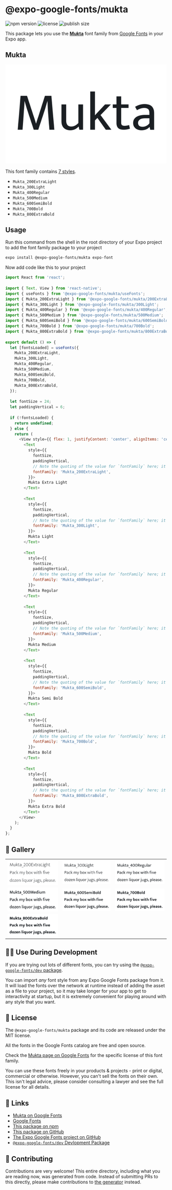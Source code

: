 # @expo-google-fonts/mukta

![npm version](https://flat.badgen.net/npm/v/@expo-google-fonts/mukta)
![license](https://flat.badgen.net/github/license/expo/google-fonts)
![publish size](https://flat.badgen.net/packagephobia/install/@expo-google-fonts/mukta)

This package lets you use the [**Mukta**](https://fonts.google.com/specimen/Mukta) font family from [Google Fonts](https://fonts.google.com/) in your Expo app.

## Mukta

![Mukta](./font-family.png)

This font family contains [7 styles](#-gallery).

- `Mukta_200ExtraLight`
- `Mukta_300Light`
- `Mukta_400Regular`
- `Mukta_500Medium`
- `Mukta_600SemiBold`
- `Mukta_700Bold`
- `Mukta_800ExtraBold`

## Usage

Run this command from the shell in the root directory of your Expo project to add the font family package to your project
```sh
expo install @expo-google-fonts/mukta expo-font
```

Now add code like this to your project
```js
import React from 'react';

import { Text, View } from 'react-native';
import { useFonts } from '@expo-google-fonts/mukta/useFonts';
import { Mukta_200ExtraLight } from '@expo-google-fonts/mukta/200ExtraLight';
import { Mukta_300Light } from '@expo-google-fonts/mukta/300Light';
import { Mukta_400Regular } from '@expo-google-fonts/mukta/400Regular';
import { Mukta_500Medium } from '@expo-google-fonts/mukta/500Medium';
import { Mukta_600SemiBold } from '@expo-google-fonts/mukta/600SemiBold';
import { Mukta_700Bold } from '@expo-google-fonts/mukta/700Bold';
import { Mukta_800ExtraBold } from '@expo-google-fonts/mukta/800ExtraBold';

export default () => {
  let [fontsLoaded] = useFonts({
    Mukta_200ExtraLight,
    Mukta_300Light,
    Mukta_400Regular,
    Mukta_500Medium,
    Mukta_600SemiBold,
    Mukta_700Bold,
    Mukta_800ExtraBold,
  });

  let fontSize = 24;
  let paddingVertical = 6;

  if (!fontsLoaded) {
    return undefined;
  } else {
    return (
      <View style={{ flex: 1, justifyContent: 'center', alignItems: 'center' }}>
        <Text
          style={{
            fontSize,
            paddingVertical,
            // Note the quoting of the value for `fontFamily` here; it expects a string!
            fontFamily: 'Mukta_200ExtraLight',
          }}>
          Mukta Extra Light
        </Text>

        <Text
          style={{
            fontSize,
            paddingVertical,
            // Note the quoting of the value for `fontFamily` here; it expects a string!
            fontFamily: 'Mukta_300Light',
          }}>
          Mukta Light
        </Text>

        <Text
          style={{
            fontSize,
            paddingVertical,
            // Note the quoting of the value for `fontFamily` here; it expects a string!
            fontFamily: 'Mukta_400Regular',
          }}>
          Mukta Regular
        </Text>

        <Text
          style={{
            fontSize,
            paddingVertical,
            // Note the quoting of the value for `fontFamily` here; it expects a string!
            fontFamily: 'Mukta_500Medium',
          }}>
          Mukta Medium
        </Text>

        <Text
          style={{
            fontSize,
            paddingVertical,
            // Note the quoting of the value for `fontFamily` here; it expects a string!
            fontFamily: 'Mukta_600SemiBold',
          }}>
          Mukta Semi Bold
        </Text>

        <Text
          style={{
            fontSize,
            paddingVertical,
            // Note the quoting of the value for `fontFamily` here; it expects a string!
            fontFamily: 'Mukta_700Bold',
          }}>
          Mukta Bold
        </Text>

        <Text
          style={{
            fontSize,
            paddingVertical,
            // Note the quoting of the value for `fontFamily` here; it expects a string!
            fontFamily: 'Mukta_800ExtraBold',
          }}>
          Mukta Extra Bold
        </Text>
      </View>
    );
  }
};

```

## 🔡 Gallery


||||
|-|-|-|
|![Mukta_200ExtraLight](.//200ExtraLight/Mukta_200ExtraLight.ttf.png)|![Mukta_300Light](.//300Light/Mukta_300Light.ttf.png)|![Mukta_400Regular](.//400Regular/Mukta_400Regular.ttf.png)||
|![Mukta_500Medium](.//500Medium/Mukta_500Medium.ttf.png)|![Mukta_600SemiBold](.//600SemiBold/Mukta_600SemiBold.ttf.png)|![Mukta_700Bold](.//700Bold/Mukta_700Bold.ttf.png)||
|![Mukta_800ExtraBold](.//800ExtraBold/Mukta_800ExtraBold.ttf.png)||||


## 👩‍💻 Use During Development

If you are trying out lots of different fonts, you can try using the [`@expo-google-fonts/dev` package](https://github.com/expo/google-fonts/tree/master/font-packages/dev#readme).

You can import *any* font style from any Expo Google Fonts package from it. It will load the fonts
over the network at runtime instead of adding the asset as a file to your project, so it may take longer
for your app to get to interactivity at startup, but it is extremely convenient
for playing around with any style that you want.

## 📖 License

The `@expo-google-fonts/mukta` package and its code are released under the MIT license.

All the fonts in the Google Fonts catalog are free and open source.

Check the [Mukta page on Google Fonts](https://fonts.google.com/specimen/Mukta) for the specific license of this font family.

You can use these fonts freely in your products & projects - print or digital, commercial or otherwise. However, you can't sell the fonts on their own. This isn't legal advice, please consider consulting a lawyer and see the full license for all details.

## 🔗 Links

- [Mukta on Google Fonts](https://fonts.google.com/specimen/Mukta)
- [Google Fonts](https://fonts.google.com/)
- [This package on npm](https://www.npmjs.com/package/@expo-google-fonts/mukta)
- [This package on GitHub](https://github.com/expo/google-fonts/tree/master/font-packages/mukta)
- [The Expo Google Fonts project on GitHub](https://github.com/expo/google-fonts)
- [`@expo-google-fonts/dev` Devlopment Package](https://github.com/expo/google-fonts/tree/master/font-packages/dev)

## 🤝 Contributing

Contributions are very welcome! This entire directory, including what you are reading now, was generated from code. Instead of submitting PRs to this directly, please make contributions to [the generator](https://github.com/expo/google-fonts/tree/master/packages/generator) instead.
